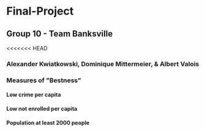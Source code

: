 # Final-Project
## Group 10 - Team Banksville
<<<<<<< HEAD
### Alexander Kwiatkowski, Dominique Mittermeier, & Albert Valois

### Measures of "Bestness"
#### Low crime per capita
#### Low not enrolled per capita
#### Population at least 2000 people
